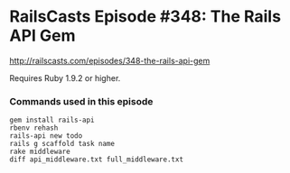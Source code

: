 # RailsCasts Episode #348: The Rails API Gem

http://railscasts.com/episodes/348-the-rails-api-gem

Requires Ruby 1.9.2 or higher.

### Commands used in this episode

```
gem install rails-api
rbenv rehash
rails-api new todo
rails g scaffold task name
rake middleware
diff api_middleware.txt full_middleware.txt
```
